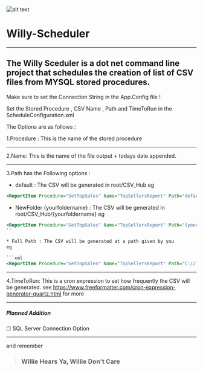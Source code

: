 ![alt text](https://i.ya-webdesign.com/images/willie-simpsons-png-13.png)

# Willy-Scheduler

---

## The Willy Sceduler is a dot net command line project that schedules the creation of list of CSV files from MYSQL stored procedures.  

Make sure to set the Connection String in the App.Config file !

Set the Stored Procedure , CSV Name , Path and TimeToRun in the ScheduleConfiguration.xml

The Options are as follows :

1.Procedure : This is the name of the stored procedure

---

2.Name: This is the name of the file output + todays date appended.

---

3.Path has the Following options :
* default : The CSV will be generated in root/CSV_Hub
eg
```xml
<ReportItem Procedure="GetTopSales" Name="TopSellersReport" Path="default" TimeToRun="0 0/1 * 1/1 * ? *" />
```

* NewFolder {yourfoldername}  : The CSV will be generated in root/CSV_Hub/{yourfoldername}
eg 

```xml
<ReportItem Procedure="GetTopSales" Name="TopSellersReport" Path="{yourfoldername}" TimeToRun="0 0/1 * 1/1 * ? *" />`
``

* Full Path : The CSV will be generated at a path given by you 
eg

```xml
<ReportItem Procedure="GetTopSales" Name="TopSellersReport" Path="C://TestFolder" TimeToRun="0 0/1 * 1/1 * ? *" />
```

---

4.TimeToRun: This is a cron expression to set how frequently the CSV will be generated.
see https://www.freeformatter.com/cron-expression-generator-quartz.html for more

---

##### Planned Addition

 ☐ SQL Server Connection Option 


---

and remember 
> ### Willie Hears Ya, Willie Don't Care


